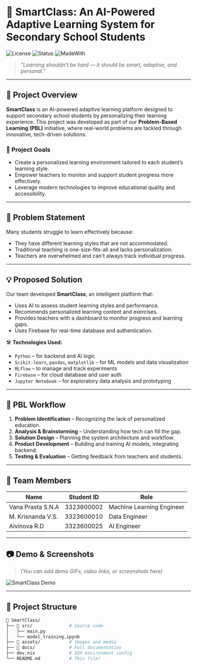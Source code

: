 # 🚀 SmartClass: An AI-Powered Adaptive Learning System for Secondary School Students

![License](https://img.shields.io/badge/license-MIT-blue.svg)
![Status](https://img.shields.io/badge/status-Active-brightgreen)
![MadeWith](https://img.shields.io/badge/Made%20with-Python%20%7C%20AI%20%7C%20Firebase-orange)

> _"Learning shouldn’t be hard — it should be smart, adaptive, and personal."_

---

## 🧠 Project Overview

**SmartClass** is an AI-powered adaptive learning platform designed to support secondary school students by personalizing their learning experience. This project was developed as part of our **Problem-Based Learning (PBL)** initiative, where real-world problems are tackled through innovative, tech-driven solutions.

### 🎯 Project Goals

- Create a personalized learning environment tailored to each student’s learning style.
- Empower teachers to monitor and support student progress more effectively.
- Leverage modern technologies to improve educational quality and accessibility.

---

## 📌 Problem Statement

Many students struggle to learn effectively because:

- They have different learning styles that are not accommodated.
- Traditional teaching is one-size-fits-all and lacks personalization.
- Teachers are overwhelmed and can't always track individual progress.

---

## 💡 Proposed Solution

Our team developed **SmartClass**, an intelligent platform that:

- Uses AI to assess student learning styles and performance.
- Recommends personalized learning content and exercises.
- Provides teachers with a dashboard to monitor progress and learning gaps.
- Uses Firebase for real-time database and authentication.

🛠️ **Technologies Used:**

- `Python` – for backend and AI logic
- `Scikit-learn`, `pandas`, `matplotlib` – for ML models and data visualization
- `MLflow` – to manage and track experiments
- `Firebase` – for cloud database and user auth
- `Jupyter Notebook` – for exploratory data analysis and prototyping

---

## 🧪 PBL Workflow

1. **Problem Identification** – Recognizing the lack of personalized education.
2. **Analysis & Brainstorming** – Understanding how tech can fill the gap.
3. **Solution Design** – Planning the system architecture and workflow.
4. **Product Development** – Building and training AI models, integrating backend.
5. **Testing & Evaluation** – Getting feedback from teachers and students.

---

## 👥 Team Members

| Name             | Student ID     | Role                       |
|------------------|----------------|----------------------------|
| Vana Prasta S.N.A| 3323600002     | Machine Learning Engineer  |
| M. Krisnanda V.S.| 3323600010     | Data Engineer              |
| Alvinova R.D     | 3323600025     | AI Engineer                |

---

## 📷 Demo & Screenshots

> _(You can add demo GIFs, video links, or screenshots here)_

![SmartClass Demo](./assets/smartclass-demo.gif)

---

## 📁 Project Structure

```bash
📁 SmartClass/
├── 📁 src/              # Source code
│   ├── main.py
│   └── model_training.ipynb
├── 📁 assets/           # Images and media
├── 📁 docs/             # Full documentation
├── dev.nix             # IDX environment config
└── README.md           # This file!
